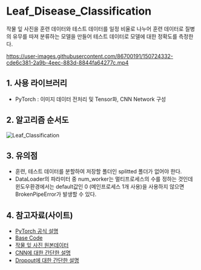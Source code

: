 # Leaf_Disease_Classification
작물 잎 사진을 훈련 데이터와 테스트 데이터를 일정 비율로 나누어 훈련 데이터로 질병의 유무를 따져 분류하는 모델을 만들어 테스트 데이터로 모델에 대한 정확도를 측정한다.

https://user-images.githubusercontent.com/86700191/150724332-cde6c381-2a9b-4eec-883d-8844fa64277c.mp4

## 1. 사용 라이브러리
- PyTorch : 이미지 데이터 전처리 및 Tensor화, CNN Network 구성

## 2. 알고리즘 순서도
![Leaf_Classification](https://user-images.githubusercontent.com/86700191/151174087-52378e6c-ccb5-4af6-8f03-1cfc5757efa7.png)
## 3. 유의점
- 훈련, 테스트 데이터를 분할하여 저장할 폴더인 splitted 폴더가 없어야 한다.
- DataLoader의 파라미터 중 num_worker는 멀티프로세스의 수를 정하는 것인데 윈도우환경에서는 default값인 0 (메인프로세스 1개 사용)을 사용하지 않으면 BrokenPipeError가 발생할 수 있다.

## 4. 참고자료(사이트)
- [PyTorch 공식 설명](https://pytorch.org/docs/stable/index.html)
- [Base Code](https://github.com/bjpublic/DeepLearningProject)
- [작물 잎 사진 원본데이터](https://data.mendeley.com/datasets/tywbtsjrjv/1)
- [CNN에 대한 간단한 설명](https://yjjo.tistory.com/8)
- [Dropout에 대한 간단한 설명](https://heytech.tistory.com/127)